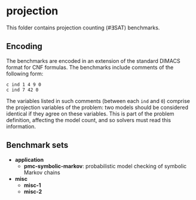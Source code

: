 # projection
This folder contains projection counting (#∃SAT) benchmarks.

## Encoding

The benchmarks are encoded in an extension of the standard DIMACS format for CNF formulas.
The benchmarks include comments of the following form:

    c ind 1 4 9 0
    c ind 7 42 0

The variables listed in such comments (between each `ind` and `0`) comprise the projection variables of the problem: two models should be considered identical if they agree on these variables.
This is part of the problem definition, affecting the model count, and so solvers must read this information.

## Benchmark sets

* __application__
    * __pmc-symbolic-markov__: probabilistic model checking of symbolic Markov chains
* __misc__
    * __misc-1__
    * __misc-2__
